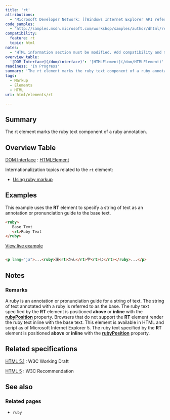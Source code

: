 ```yaml
---
title: 'rt'
attributions:
  - 'Microsoft Developer Network: [[Windows Internet Explorer API reference](http://msdn.microsoft.com/en-us/library/ie/hh828809%28v=vs.85%29.aspx) Article]'
code_samples:
  - 'http://samples.msdn.microsoft.com/workshop/samples/author/dhtml/refs/rt.htm'
compatibility:
  feature: rt
  topic: html
notes:
  - 'HTML information section must be modified. Add compatibility and more example.'
overview_table:
  '[DOM Interface](/dom/interface)': '[HTMLElement](/dom/HTMLElement)'
readiness: 'In Progress'
summary: 'The rt element marks the ruby text component of a ruby annotation.'
tags:
  - Markup
  - Elements
  - HTML
uri: html/elements/rt

---
```

## Summary

The rt element marks the ruby text component of a ruby annotation.

## Overview Table

[DOM Interface](/dom/interface)
:   [HTMLElement](/dom/HTMLElement)

Internationalization topics related to the `rt` element:

-   [Using ruby markup](http://localhost/International/techniques/authoring-html#ruby)

## Examples

This example uses the **RT** element to specify a string of text as an annotation or pronunciation guide to the base text.

``` html
<ruby>
   Base Text
   <rt>Ruby Text
</ruby>
```

[View live example](http://samples.msdn.microsoft.com/workshop/samples/author/dhtml/refs/rt.htm)

``` html

<p lang="ja">...<ruby>漢<rt>かん</rt>字<rt>じ</rt></ruby>...</p>

```

## Notes

### Remarks

A ruby is an annotation or pronunciation guide for a string of text. The string of text annotated with a ruby is referred to as the base. The ruby text specified by the **RT** element is positioned **above** or **inline** with the [**rubyPosition**](/css/properties/ruby-position) property. Browsers that do not support the **RT** element render the ruby text inline with the base text. This element is available in HTML and script as of Microsoft Internet Explorer 5. The ruby text specified by the **RT** element is positioned **above** or **inline** with the [**rubyPosition**](/css/properties/ruby-position) property.

## Related specifications

[HTML 5.1](http://www.w3.org/TR/html51/text-level-semantics.html#the-rt-element)
:   W3C Working Draft

[HTML 5](http://www.w3.org/TR/html5/text-level-semantics.html#the-rt-element)
:   W3C Recommendation

## See also

### Related pages

-   `ruby`
